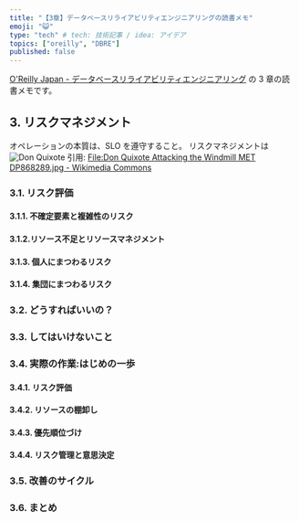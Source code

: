 ```yaml
---
title: "【3章】データベースリライアビリティエンジニアリングの読書メモ"
emoji: "😺"
type: "tech" # tech: 技術記事 / idea: アイデア
topics: ["oreilly", "DBRE"]
published: false
---
```


[O'Reilly Japan - データベースリライアビリティエンジニアリング](https://www.oreilly.co.jp/books/9784873119403/) の 3 章の読書メモです。

## 3. リスクマネジメント

オペレーションの本質は、SLO を遵守すること。
リスクマネジメントは
![Don Quixote](https://upload.wikimedia.org/wikipedia/commons/thumb/3/31/Don_Quixote_Attacking_the_Windmill_MET_DP868289.jpg/1920px-Don_Quixote_Attacking_the_Windmill_MET_DP868289.jpg)
引用: [File:Don Quixote Attacking the Windmill MET DP868289.jpg - Wikimedia Commons](https://commons.wikimedia.org/wiki/File:Don_Quixote_Attacking_the_Windmill_MET_DP868289.jpg)

### 3.1. リスク評価

#### 3.1.1. 不確定要素と複雑性のリスク

#### 3.1.2.リソース不足とリソースマネジメント

#### 3.1.3. 個人にまつわるリスク

#### 3.1.4. 集団にまつわるリスク

### 3.2. どうすればいいの？

### 3.3. してはいけないこと

### 3.4. 実際の作業:はじめの一歩

#### 3.4.1. リスク評価

#### 3.4.2. リソースの棚卸し

#### 3.4.3. 優先順位づけ

#### 3.4.4. リスク管理と意思決定

### 3.5. 改善のサイクル

### 3.6. まとめ
